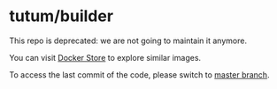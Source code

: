 tutum/builder
=============

This repo is deprecated: we are not going to maintain it anymore. 

You can visit [Docker Store](https://store.docker.com) to explore similar images.

To access the last commit of the code, please switch to [master branch](https://github.com/tutumcloud/builder/tree/master).
